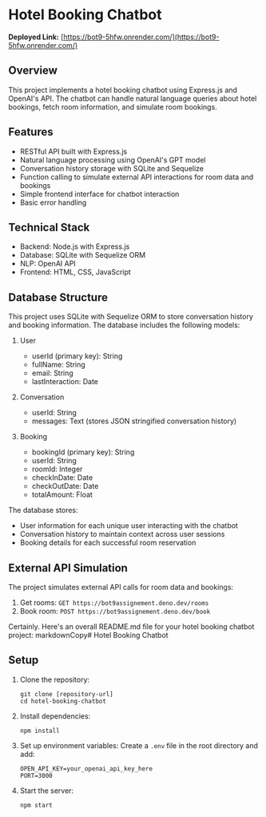 # Hotel Booking Chatbot

**Deployed Link:** [https://bot9-5hfw.onrender.com/](https://bot9-5hfw.onrender.com/)

## Overview

This project implements a hotel booking chatbot using Express.js and OpenAI's API. The chatbot can handle natural language queries about hotel bookings, fetch room information, and simulate room bookings.

## Features

- RESTful API built with Express.js
- Natural language processing using OpenAI's GPT model
- Conversation history storage with SQLite and Sequelize
- Function calling to simulate external API interactions for room data and bookings
- Simple frontend interface for chatbot interaction
- Basic error handling

## Technical Stack

- Backend: Node.js with Express.js
- Database: SQLite with Sequelize ORM
- NLP: OpenAI API
- Frontend: HTML, CSS, JavaScript

## Database Structure

This project uses SQLite with Sequelize ORM to store conversation history and booking information. The database includes the following models:

1. User
   - userId (primary key): String
   - fullName: String
   - email: String
   - lastInteraction: Date

2. Conversation
   - userId: String
   - messages: Text (stores JSON stringified conversation history)

3. Booking
   - bookingId (primary key): String
   - userId: String
   - roomId: Integer
   - checkInDate: Date
   - checkOutDate: Date
   - totalAmount: Float

The database stores:
- User information for each unique user interacting with the chatbot
- Conversation history to maintain context across user sessions
- Booking details for each successful room reservation


## External API Simulation

The project simulates external API calls for room data and bookings:

1. Get rooms: `GET https://bot9assignement.deno.dev/rooms`
2. Book room: `POST https://bot9assignement.deno.dev/book`


Certainly. Here's an overall README.md file for your hotel booking chatbot project:
markdownCopy# Hotel Booking Chatbot

## Setup

1. Clone the repository:
    ```
    git clone [repository-url]
    cd hotel-booking-chatbot
    ```
    
2. Install dependencies:
    ```
    npm install
    ```
    
3. Set up environment variables:
    Create a `.env` file in the root directory and add:
    ```
    OPEN_API_KEY=your_openai_api_key_here
    PORT=3000
    ```
    
4. Start the server:
    ```
    npm start
    ```
